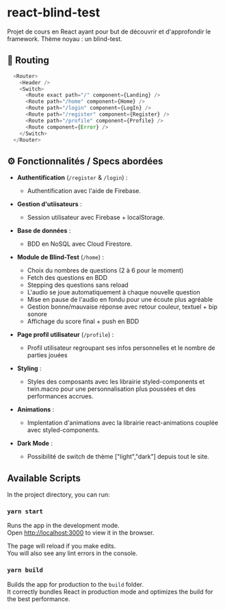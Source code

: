 # react-blind-test

Projet de cours en React ayant pour but de découvrir et d'approfondir le framework. Thème noyau : un blind-test.

## 🔱 Routing

```js
  <Router>
    <Header />
    <Switch>
      <Route exact path="/" component={Landing} />
      <Route path="/home" component={Home} />
      <Route path="/login" component={LogIn} />
      <Route path="/register" component={Register} />
      <Route path="/profile" component={Profile} />
      <Route component={Error} />
    </Switch>
  </Router>
```

## ⚙️ Fonctionnalités / Specs abordées

- **Authentification** (`/register` & `/login`) :

  - Authentification avec l'aide de Firebase.

- **Gestion d'utiisateurs** :

  - Session utilisateur avec Firebase + localStorage.

- **Base de données** :

  - BDD en NoSQL avec Cloud Firestore.

- **Module de Blind-Test** (`/home`) :

  - Choix du nombres de questions (2 à 6 pour le moment)
  - Fetch des questions en BDD
  - Stepping des questions sans reload
  - L'audio se joue automatiquement à chaque nouvelle question
  - Mise en pause de l'audio en fondu pour une écoute plus agréable
  - Gestion bonne/mauvaise réponse avec retour couleur, textuel + bip sonore
  - Affichage du score final + push en BDD

- **Page profil utilisateur** (`/profile`) :

  - Profil utilisateur regroupant ses infos personnelles et le nombre de parties jouées

- **Styling** :

  - Styles des composants avec les librairie styled-components et twin.macro pour une personnalisation plus poussées et des performances accrues.

- **Animations** :

  - Implentation d'animations avec la librairie react-animations couplée avec styled-components.

- **Dark Mode** :
  - Possibilité de switch de thème ["light","dark"] depuis tout le site.

## Available Scripts

In the project directory, you can run:

### `yarn start`

Runs the app in the development mode.\
Open [http://localhost:3000](http://localhost:3000) to view it in the browser.

The page will reload if you make edits.\
You will also see any lint errors in the console.

### `yarn build`

Builds the app for production to the `build` folder.\
It correctly bundles React in production mode and optimizes the build for the best performance.
